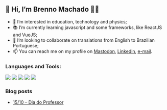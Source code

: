 ## 👋 Hi, I’m Brenno Machado 🏳️‍🌈
- 👀 I’m interested in education, technology and physics;
- 📚 I’m currently learning javascript and some frameworks, like ReactJS and VueJS;
- 💞️ I’m looking to collaborate on translations from English to Brazilian Portuguese;
- 📫 You can reach me on my profile on [Mastodon](https://masto.donte.com.br/@brenno), [Linkedin](https://www.linkedin.com/in/brennomachado/), [e-mail](mailto:brennomachado@protonmail.com?subject=[from%20GitHub]).

### Languages and Tools:
<a href="#"><img src="https://img.shields.io/badge/-VSCode-007ACC?logo=visualstudiocode&logoColor=white&style=flat" /></a>
<a href="#"><img src="https://img.shields.io/badge/-Python-3776AB?logo=python&logoColor=white&style=flat" /></a>
<a href="#"><img src="https://img.shields.io/badge/-JavaScript-F7DF1E?logo=javascript&logoColor=white&style=flat" /></a>
<a href="#"><img src="https://img.shields.io/badge/-HTML-E34F26?logo=html5&logoColor=white&style=flat" /></a>
<a href="#"><img src="https://img.shields.io/badge/-CSS-1572B6?logo=css3&logoColor=white&style=flat" /></a>

### Blog posts
<!-- BLOG-POST-LIST:START -->
- [15/10 – Dia do Professor](http://blog.brennomachado.com/index.php/2018/10/16/15-10/)
<!-- BLOG-POST-LIST:END -->
